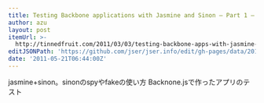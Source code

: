 ```yaml
---
title: Testing Backbone applications with Jasmine and Sinon – Part 1 – Tinned Fruit
author: azu
layout: post
itemUrl: >-
  http://tinnedfruit.com/2011/03/03/testing-backbone-apps-with-jasmine-sinon.html
editJSONPath: 'https://github.com/jser/jser.info/edit/gh-pages/data/2011/05/index.json'
date: '2011-05-21T06:44:00Z'
---
```

jasmine+sinon。sinonのspyやfakeの使い方
Backnone.jsで作ったアプリのテスト
